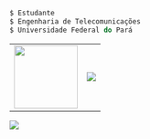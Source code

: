 ``` js
$ Estudante
$ Engenharia de Telecomunicações
$ Universidade Federal do Pará
```
<table>
  <tr>
    <td width="1">
     <img width="111" src="https://github.githubassets.com/images/mona-loading-default.gif"/>
  </td>
  <td>
     <img src="https://stats-biel-code.vercel.app/api/top-langs/?username=gabrielfariasnunes&size=400&hide_progress=false&locale=pt-BR"/>
  </td>
  </tr>
</table>
<section>
  <img src="https://stats-biel-code.vercel.app/api?username=gabrielfariasnunes&show_icons=true&locale=pt-BR"/>
</section>



